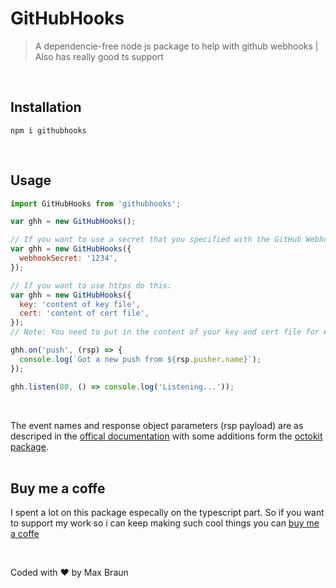 # GitHubHooks

> A dependencie-free node js package to help with github webhooks | Also has really good ts support
> <br />

<br />

## Installation

```
npm i githubhooks
```
<br />

## Usage

```js
import GitHubHooks from 'githubhooks';

var ghh = new GitHubHooks();

// If you want to use a secret that you specified with the GitHub Webhook do this:
var ghh = new GitHubHooks({
  webhookSecret: '1234',
});

// If you want to use https do this:
var ghh = new GitHubHooks({
  key: 'content of key file',
  cert: 'content of cert file',
});
// Note: You need to put in the content of your key and cert file for example with fs.readFileSync and NOT the file path!

ghh.on('push', (rsp) => {
  console.log(`Got a new push from ${rsp.pusher.name}`);
});

ghh.listen(80, () => console.log('Listening...'));
```

<br />

The event names and response object parameters (rsp payload) are as descriped in the [offical documentation](https://docs.github.com/en/developers/webhooks-and-events/webhooks/webhook-events-and-payloads) with some additions form the [octokit package](https://www.npmjs.com/package/octokit).
<br />
<br />

## Buy me a coffe

I spent a lot on this package especally on the typescript part. So if you want to support my work so i can keep making such cool things you can [buy me a coffe](https://www.paypal.me/x32Vegas)

<br />

Coded with ❤️ by Max Braun
